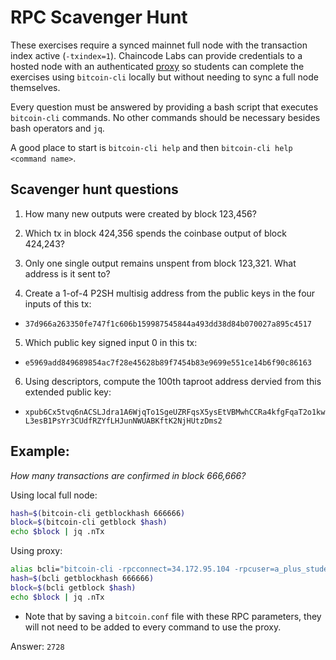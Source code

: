 # RPC Scavenger Hunt

These exercises require a synced mainnet full node with the transaction index
active (`-txindex=1`). Chaincode Labs can provide credentials to a hosted node
with an authenticated [proxy](https://github.com/pinheadmz/rpc-auth-proxy)
so students can complete the exercises using `bitcoin-cli` locally but without
needing to sync a full node themselves.

Every question must be answered by providing a bash script that executes `bitcoin-cli`
commands. No other commands should be necessary besides bash operators and `jq`.

A good place to start is `bitcoin-cli help` and then `bitcoin-cli help <command name>`.


## Scavenger hunt questions


1. How many new outputs were created by block 123,456?

2. Which tx in block 424,356 spends the coinbase output of block 424,243?

3. Only one single output remains unspent from block 123,321. What address is it sent to?

4. Create a 1-of-4 P2SH multisig address from the public keys in the four inputs of this tx:
  - `37d966a263350fe747f1c606b159987545844a493dd38d84b070027a895c4517`

5. Which public key signed input 0 in this tx:
  - `e5969add849689854ac7f28e45628b89f7454b83e9699e551ce14b6f90c86163`

6. Using descriptors, compute the 100th taproot address dervied from this extended public key:
  - `xpub6Cx5tvq6nACSLJdra1A6WjqTo1SgeUZRFqsX5ysEtVBMwhCCRa4kfgFqaT2o1kwL3esB1PsYr3CUdfRZYfLHJunNWUABKftK2NjHUtzDms2`


## Example:

*How many transactions are confirmed in block 666,666?*

Using local full node:

```sh
hash=$(bitcoin-cli getblockhash 666666)
block=$(bitcoin-cli getblock $hash)
echo $block | jq .nTx
```

Using proxy:

```sh
alias bcli="bitcoin-cli -rpcconnect=34.172.95.104 -rpcuser=a_plus_student -rpcpassword=hunter2"
hash=$(bcli getblockhash 666666)
block=$(bcli getblock $hash)
echo $block | jq .nTx
```

* Note that by saving a `bitcoin.conf` file with these RPC parameters, they
will not need to be added to every command to use the proxy.

Answer: `2728`
